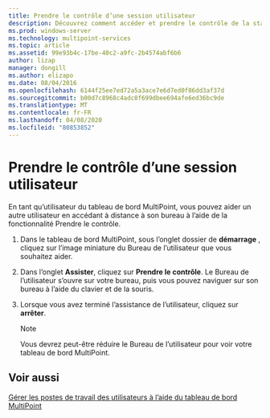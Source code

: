 ```yaml
---
title: Prendre le contrôle d’une session utilisateur
description: Découvrez comment accéder et prendre le contrôle de la station d’un autre utilisateur dans MultiPoint services
ms.prod: windows-server
ms.technology: multipoint-services
ms.topic: article
ms.assetid: 99e93b4c-17be-40c2-a9fc-2b4574abf6b6
author: lizap
manager: dongill
ms.author: elizapo
ms.date: 08/04/2016
ms.openlocfilehash: 6144f25ee7ed72a5a3ace7e6d7ed0f86dd3af37d
ms.sourcegitcommit: b00d7c8968c4adc8f699dbee694afe6ed36bc9de
ms.translationtype: MT
ms.contentlocale: fr-FR
ms.lasthandoff: 04/08/2020
ms.locfileid: "80853852"
---
```

# <a name="take-control-of-a-user-session"></a>Prendre le contrôle d’une session utilisateur
En tant qu’utilisateur du tableau de bord MultiPoint, vous pouvez aider un autre utilisateur en accédant à distance à son bureau à l’aide de la fonctionnalité Prendre le contrôle.  
  
1.  Dans le tableau de bord MultiPoint, sous l’onglet dossier de **démarrage** , cliquez sur l’image miniature du Bureau de l’utilisateur que vous souhaitez aider.  
  
2.  Dans l’onglet **Assister**, cliquez sur **Prendre le contrôle**. Le Bureau de l’utilisateur s’ouvre sur votre bureau, puis vous pouvez naviguer sur son bureau à l’aide du clavier et de la souris.  
  
3.  Lorsque vous avez terminé l’assistance de l’utilisateur, cliquez sur **arrêter**.  
  
    > [!NOTE]  
    > Vous devrez peut-être réduire le Bureau de l’utilisateur pour voir votre tableau de bord MultiPoint.  
  
## <a name="see-also"></a>Voir aussi  
[Gérer les postes de travail des utilisateurs à l’aide du tableau de bord MultiPoint](Manage-User-Desktops-Using-MultiPoint-Dashboard.md)  
  
